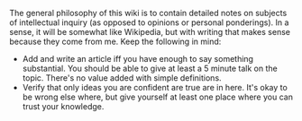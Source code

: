 The general philosophy of this wiki is to contain detailed notes on subjects of intellectual inquiry (as opposed to opinions or personal ponderings). In a sense, it will be somewhat like Wikipedia, but with writing that makes sense because they come from me. Keep the following in mind:

* Add and write an article iff you have enough to say something substantial. You should be able to give at least a 5 minute talk on the topic. There's no value added with simple definitions.
* Verify that only ideas you are confident are true are in here. It's okay to be wrong else where, but give yourself at least one place where you can trust your knowledge.